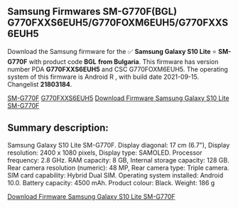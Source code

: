 <h2>Samsung Firmwares SM-G770F(BGL) G770FXXS6EUH5/G770FOXM6EUH5/G770FXXS6EUH5</h2>
Download the Samsung firmware for the ✅ <strong>Samsung Galaxy S10 Lite </strong> ⭐ <strong>SM-G770F</strong> with product code <strong>BGL</strong> <strong> from Bulgaria</strong>. This firmware has version number PDA <strong>G770FXXS6EUH5</strong> and CSC G770FOXM6EUH5. The operating system of this firmware is Android R , with build date 2021-09-15. Changelist <strong>21803184</strong>.


[SM-G770F](https://samfirm.shop/samsung/model/SM-G770F)
[G770FXXS6EUH5](https://samfirm.shop/samsung/pda/G770FXXS6EUH5)
[Download Firmware Samsung Galaxy S10 Lite SM-G770F](https://samfirm.shop/samsung/firmware/456837)
<h2>Summary description:</h2>
<p>Samsung Galaxy S10 Lite SM-G770F. Display diagonal: 17 cm (6.7"), Display resolution: 2400 x 1080 pixels, Display type: SAMOLED. Processor frequency: 2.8 GHz. RAM capacity: 8 GB, Internal storage capacity: 128 GB. Rear camera resolution (numeric): 48 MP, Rear camera type: Triple camera. SIM card capability: Hybrid Dual SIM. Operating system installed: Android 10.0. Battery capacity: 4500 mAh. Product colour: Black. Weight: 186 g</p>


[Download Firmware Samsung Galaxy S10 Lite SM-G770F](https://samfirm.shop/samsung/firmware/456837)

